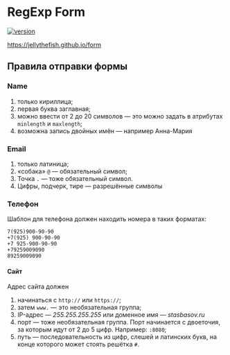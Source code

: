 # RegExp Form

[![version](https://img.shields.io/badge/version-1.0.1-blue.svg)](https://github.com/jellythefish/form/tree/v1.0.1) 

https://jellythefish.github.io/form


## Правила отправки формы

### Name

1. только кириллица;
2. первая буква заглавная;
3. можно ввести от 2 до 20 символов — это можно задать в атрибутах `minlength` и `maxlength`;
4. возможна запись двойных имён — например Анна-Мария

### Email

1. только латиница;
2. «собака» `@` — обязательный символ;
3. Точка `.` — тоже обязательный символ.
4. Цифры, подчерк, тире — разрешённые символы

### **Телефон**

Шаблон для телефона должен находить номера в таких форматах:

```
7(925)900-90-90
+7(925) 900-90-90
+7 925-900-90-90
+79259009090
89259009090
```

#### **Сайт**

Адрес сайта должен

1. начинаться с `http://` или `https://`;
2. затем `www.` — это необязательная группа;
3. IP-адрес — *255.255.255.255* или доменное имя — *stasbasov.ru*
4. порт — тоже необязательная группа. Порт начинается с двоеточия, за которым идут от 2 до 5 цифр. Например: `:8080`;
5. путь — последовательность из цифр, слешей и латинских букв, на конце которого может стоять решётка `#`.
